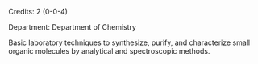 Credits: 2 (0-0-4)

Department: Department of Chemistry

Basic laboratory techniques to synthesize, purify, and characterize small organic molecules by analytical and spectroscopic methods.